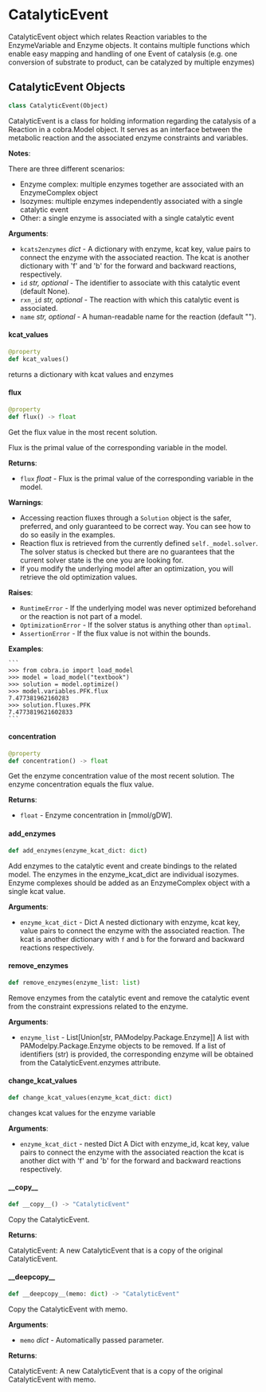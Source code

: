 # CatalyticEvent

CatalyticEvent object which relates Reaction variables to the EnzymeVariable and Enzyme objects.
It contains multiple functions which enable easy mapping and handling of one Event of catalysis
(e.g. one conversion of substrate to product, can be catalyzed by multiple enzymes)

## CatalyticEvent Objects

```python
class CatalyticEvent(Object)
```

CatalyticEvent is a class for holding information regarding the
catalysis of a Reaction in a cobra.Model object. It serves as an interface
between the metabolic reaction and the associated enzyme constraints and variables.

**Notes**:

  There are three different scenarios:
  - Enzyme complex: multiple enzymes together are associated with an EnzymeComplex object
  - Isozymes: multiple enzymes independently associated with a single catalytic event
  - Other: a single enzyme is associated with a single catalytic event
  

**Arguments**:

- `kcats2enzymes` _dict_ - A dictionary with enzyme, kcat key, value pairs to connect the enzyme with the associated reaction.
  The kcat is another dictionary with &#x27;f&#x27; and &#x27;b&#x27; for the forward and backward reactions, respectively.
- `id` _str, optional_ - The identifier to associate with this catalytic event (default None).
- `rxn_id` _str, optional_ - The reaction with which this catalytic event is associated.
- `name` _str, optional_ - A human-readable name for the reaction (default &quot;&quot;).

#### kcat\_values

```python
@property
def kcat_values()
```

returns a dictionary with kcat values and enzymes

#### flux

```python
@property
def flux() -> float
```

Get the flux value in the most recent solution.

Flux is the primal value of the corresponding variable in the model.

**Returns**:

- `flux` _float_ - Flux is the primal value of the corresponding variable in the model.
  

**Warnings**:

  * Accessing reaction fluxes through a `Solution` object is the safer,
  preferred, and only guaranteed to be correct way. You can see how to
  do so easily in the examples.
  * Reaction flux is retrieved from the currently defined
  `self._model.solver`. The solver status is checked but there are no
  guarantees that the current solver state is the one you are looking
  for.
  * If you modify the underlying model after an optimization, you will
  retrieve the old optimization values.
  

**Raises**:

- `RuntimeError` - If the underlying model was never optimized beforehand or the
  reaction is not part of a model.
- `OptimizationError` - If the solver status is anything other than `optimal`.
- `AssertionError` - If the flux value is not within the bounds.
  

**Examples**:

    ```
    >>> from cobra.io import load_model
    >>> model = load_model("textbook")
    >>> solution = model.optimize()
    >>> model.variables.PFK.flux
    7.477381962160283
    >>> solution.fluxes.PFK
    7.4773819621602833
    ```

#### concentration

```python
@property
def concentration() -> float
```

Get the enzyme concentration value of the most recent solution.
The enzyme concentration equals the flux value.

**Returns**:

- `float` - Enzyme concentration in [mmol/gDW].

#### add\_enzymes

```python
def add_enzymes(enzyme_kcat_dict: dict)
```

Add enzymes to the catalytic event and create bindings to the related model.
The enzymes in the enzyme_kcat_dict are individual isozymes. Enzyme complexes
should be added as an EnzymeComplex object with a single kcat value.

**Arguments**:

- `enzyme_kcat_dict` - Dict
  A nested dictionary with enzyme, kcat key, value pairs to connect the
  enzyme with the associated reaction. The kcat is another dictionary with `f` and `b`
  for the forward and backward reactions respectively.

#### remove\_enzymes

```python
def remove_enzymes(enzyme_list: list)
```

Remove enzymes from the catalytic event and remove the catalytic event from the
constraint expressions related to the enzyme.

**Arguments**:

- `enzyme_list` - List[Union[str, PAModelpy.Package.Enzyme]]
  A list with PAModelpy.Package.Enzyme objects to be removed. If a list of identifiers (str)
  is provided, the corresponding enzyme will be obtained from the CatalyticEvent.enzymes attribute.

#### change\_kcat\_values

```python
def change_kcat_values(enzyme_kcat_dict: dict)
```

changes kcat values for the enzyme variable

**Arguments**:

- `enzyme_kcat_dict` - nested Dict
  A Dict with enzyme_id, kcat key, value pairs to connect the
  enzyme with the associated reaction the kcat is another dict with &#x27;f&#x27; and &#x27;b&#x27;
  for the forward and backward reactions respectively.

#### \_\_copy\_\_

```python
def __copy__() -> "CatalyticEvent"
```

Copy the CatalyticEvent.

**Returns**:

  CatalyticEvent:
  A new CatalyticEvent that is a copy of the original CatalyticEvent.

#### \_\_deepcopy\_\_

```python
def __deepcopy__(memo: dict) -> "CatalyticEvent"
```

Copy the CatalyticEvent with memo.

**Arguments**:

- `memo` _dict_ - Automatically passed parameter.
  

**Returns**:

  CatalyticEvent:
  A new CatalyticEvent that is a copy of the original CatalyticEvent with memo.

